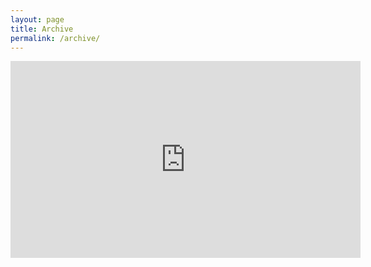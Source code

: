 ```yaml
---
layout: page
title: Archive
permalink: /archive/
---
```


<iframe width="560" height="315" src="https://www.youtube.com/embed/ArOpcaPYnsQ" frameborder="0" allow="accelerometer; autoplay; encrypted-media; gyroscope; picture-in-picture" allowfullscreen></iframe>
